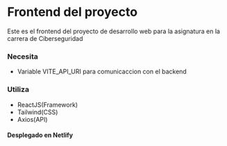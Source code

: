 # Frontend del proyecto
Este es el frontend del proyecto de desarrollo web para la asignatura en la carrera de Ciberseguridad
### Necesita 
- Variable VITE_API_URI para comunicaccion con el backend
### Utiliza
- ReactJS(Framework)
- Tailwind(CSS)
- Axios(API)
#### Desplegado en Netlify
